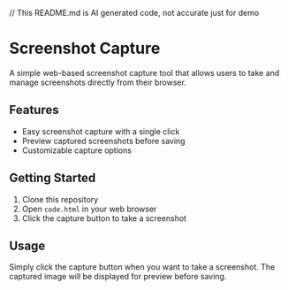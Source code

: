 // This README.md is AI generated code, not accurate just for demo

# Screenshot Capture

A simple web-based screenshot capture tool that allows users to take and manage screenshots directly from their browser.

## Features

- Easy screenshot capture with a single click
- Preview captured screenshots before saving
- Customizable capture options

## Getting Started

1. Clone this repository
2. Open `code.html` in your web browser
3. Click the capture button to take a screenshot

## Usage

Simply click the capture button when you want to take a screenshot. The captured image will be displayed for preview before saving.
